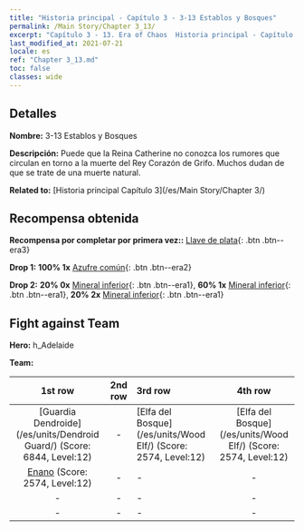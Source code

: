 ```yaml
---
title: "Historia principal - Capítulo 3 - 3-13 Establos y Bosques"
permalink: /Main Story/Chapter 3_13/
excerpt: "Capítulo 3 - 13. Era of Chaos  Historia principal - Capítulo 3_13. 3-13 Establos y Bosques"
last_modified_at: 2021-07-21
locale: es
ref: "Chapter 3_13.md"
toc: false
classes: wide
---
```


## Detalles

 **Nombre:** 3-13 Establos y Bosques

 **Descripción:** Puede que la Reina Catherine no conozca los rumores que circulan en torno a la muerte del Rey Corazón de Grifo. Muchos dudan de que se trate de una muerte natural.

 **Related to:** [Historia principal Capítulo 3](/es/Main Story/Chapter 3/)

## Recompensa obtenida

 **Recompensa por completar por primera vez::** [Llave de plata](/ItemsES/con_693/){: .btn .btn--era3}

 **Drop 1:** **100% 1x** [Azufre común](/ItemsES/mat_9/){: .btn .btn--era2}

 **Drop 2:** **20% 0x** [Mineral inferior](/ItemsES/mat_1/){: .btn .btn--era1}, **60% 1x** [Mineral inferior](/ItemsES/mat_1/){: .btn .btn--era1}, **20% 2x** [Mineral inferior](/ItemsES/mat_1/){: .btn .btn--era1}


## Fight against Team
 **Hero:** h_Adelaide

 **Team:**


  | 1st row | 2nd row | 3rd row | 4th row |
  |:----:|:----:|:----|:----:|
  | [Guardia Dendroide](/es/units/Dendroid Guard/) (Score: 6844, Level:12)  | - | [Elfa del Bosque](/es/units/Wood Elf/) (Score: 2574, Level:12)  | [Elfa del Bosque](/es/units/Wood Elf/) (Score: 2574, Level:12)  |
  | [Enano](/es/units/Dwarf/) (Score: 2574, Level:12)  | - | - | - |
  | - | - | - | - |
  | - | - | - | - |


